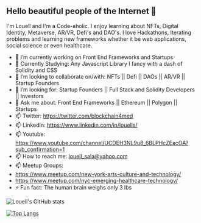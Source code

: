 ## Hello beautiful people of the Internet 👋

I'm Louell and I'm a Code-aholic. I enjoy learning about NFTs, Digital Identity, Metaverse, AR/VR, Defi's and DAO's. I love Hackathons, Iterating problems and learning new frameworks whether it be web applications, social science or even healthcare. 
 
- 🔭 I’m currently working on Front End Frameworks and Startups
- 🌱 Currently Studying: Any Javascript Library I fancy with a dash of Solidity and CSS
- 👯 I’m looking to collaborate on/with: NFTs || Defi || DAOs || AR/VR || Startup Founders
- 🔮 I’m looking for: Startup Founders || Full Stack and Solidity Developers || Investors  
- 💬 Ask me about: Front End Frameworks || Ethereum || Polygon || Startups 
- 📫 Twitter: https://twitter.com/blockchain4med
- 📫 LinkedIn: https://www.linkedin.com/in/louells/
- 📫 Youtube: https://www.youtube.com/channel/UCDEH3NL9u8_6BLPHcZEacOA?sub_confirmation=1
- 📫 How to reach me: louell_sala@yahoo.com
- 📫 Meetup Groups: 
 - https://www.meetup.com/new-york-arts-culture-and-technology/  
 - https://www.meetup.com/nyc-emerging-healthcare-technology/
- ⚡ Fun fact: The human brain weighs only 3 lbs

![Louell's GitHub stats](https://github-readme-stats.vercel.app/api?username=Alchemist21&show_icons=true&theme=radical)


[![Top Langs](https://github-readme-stats.vercel.app/api/top-langs/?username=Alchemist21&layout=compact)](https://github.com/anuraghazra/github-readme-stats)



<!--
**Alchemist21/Alchemist21** is a ✨ _special_ ✨ repository because its `README.md` (this file) appears on your GitHub profile.

Here are some ideas to get you started:

- 🔭 I’m currently working on ...
- 🌱 I’m currently learning ...
- 👯 I’m looking to collaborate on ...
- 🤔 I’m looking for help with ...
- 💬 Ask me about ...
- 📫 How to reach me: ...
- 😄 Pronouns: ...
- ⚡ Fun fact: ...
-->
